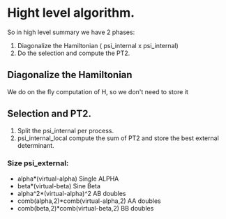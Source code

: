 # Hight level algorithm.

So in high level summary we have 2 phases:

1. Diagonalize the Hamiltonian ( psi_internal x psi_internal)
2. Do the selection and compute the PT2. 

## Diagonalize the Hamiltonian

We do on the fly computation of H, so we don't need to store it

## Selection and PT2.

1. Split the psi_internal per process.
2. psi_internal_local compute the sum of PT2 and store the best external determinant.
 
### Size psi_external: 
    
- alpha*(virtual-alpha) Single ALPHA
- beta*(virtual-beta)  Sine Beta 
- alpha^2*(virtual-alpha)^2 AB doubles 
- comb(alpha,2)*comb(virtual-alpha,2) AA doubles
- comb(beta,2)*comb(virtual-beta,2) BB doubles


         

   

